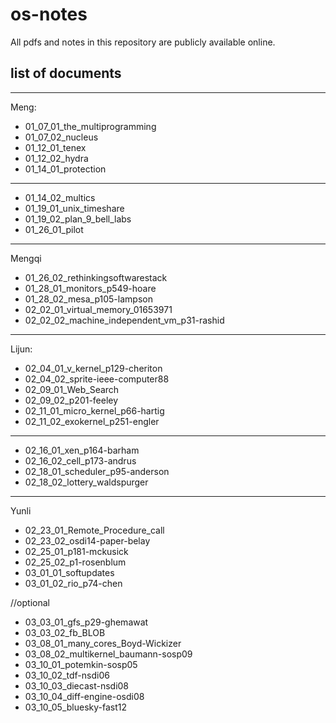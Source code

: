 # os-notes
All pdfs and notes in this repository are publicly available online.

## list of documents
---
Meng:
* 01_07_01_the_multiprogramming
* 01_07_02_nucleus
* 01_12_01_tenex
* 01_12_02_hydra
* 01_14_01_protection

---

* 01_14_02_multics
* 01_19_01_unix_timeshare
* 01_19_02_plan_9_bell_labs
* 01_26_01_pilot

---
Mengqi
* 01_26_02_rethinkingsoftwarestack
* 01_28_01_monitors_p549-hoare
* 01_28_02_mesa_p105-lampson
* 02_02_01_virtual_memory_01653971
* 02_02_02_machine_independent_vm_p31-rashid

---
Lijun:
* 02_04_01_v_kernel_p129-cheriton
* 02_04_02_sprite-ieee-computer88
* 02_09_01_Web_Search
* 02_09_02_p201-feeley
* 02_11_01_micro_kernel_p66-hartig
* 02_11_02_exokernel_p251-engler
 
---

* 02_16_01_xen_p164-barham
* 02_16_02_cell_p173-andrus
* 02_18_01_scheduler_p95-anderson
* 02_18_02_lottery_waldspurger
---
Yunli

* 02_23_01_Remote_Procedure_call
* 02_23_02_osdi14-paper-belay
* 02_25_01_p181-mckusick
* 02_25_02_p1-rosenblum
* 03_01_01_softupdates
* 03_01_02_rio_p74-chen

//optional
* 03_03_01_gfs_p29-ghemawat
* 03_03_02_fb_BLOB
* 03_08_01_many_cores_Boyd-Wickizer
* 03_08_02_multikernel_baumann-sosp09
* 03_10_01_potemkin-sosp05
* 03_10_02_tdf-nsdi06
* 03_10_03_diecast-nsdi08
* 03_10_04_diff-engine-osdi08
* 03_10_05_bluesky-fast12
